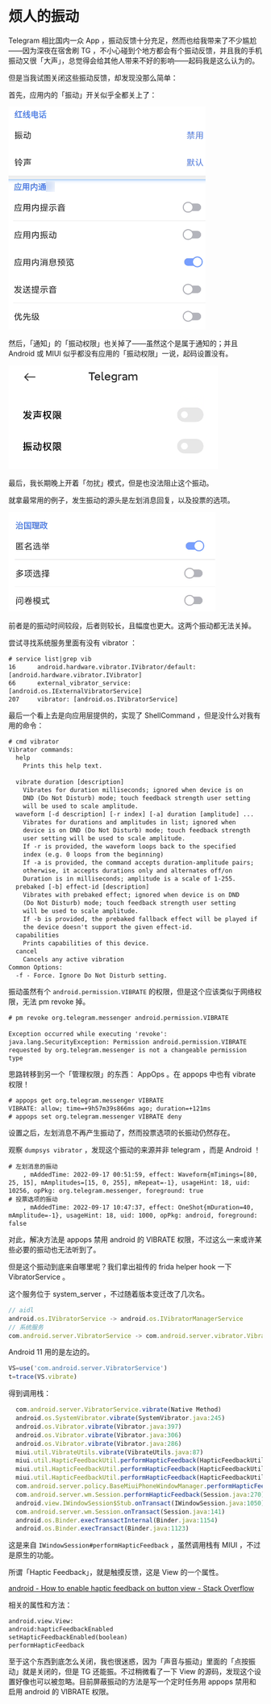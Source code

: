 # 烦人的振动

Telegram 相比国内一众 App ，振动反馈十分充足，然而也给我带来了不少尴尬——因为深夜在宿舍刷 TG ，不小心碰到个地方都会有个振动反馈，并且我的手机振动又很「大声」，总觉得会给其他人带来不好的影响——起码我是这么认为的。

但是当我试图关闭这些振动反馈，却发现没那么简单：

首先，应用内的「振动」开关似乎全都关上了：

![](res/images/20220917_01.png)

然后，「通知」的「振动权限」也关掉了——虽然这个是属于通知的；并且 Android 或 MIUI 似乎都没有应用的「振动权限」一说，起码设置没有。

![](res/images/20220917_02.png)

最后，我长期晚上开着「勿扰」模式，但是也没法阻止这个振动。

就拿最常用的例子，发生振动的源头是左划消息回复，以及投票的选项。

![](res/images/20220917_03.png)

前者是的振动时间较段，后者则较长，且幅度也更大。这两个振动都无法关掉。

尝试寻找系统服务里面有没有 vibrator ：

```
# service list|grep vib
16      android.hardware.vibrator.IVibrator/default: [android.hardware.vibrator.IVibrator]
66      external_vibrator_service: [android.os.IExternalVibratorService]
207     vibrator: [android.os.IVibratorService]
```

最后一个看上去是向应用层提供的，实现了 ShellCommand ，但是没什么对我有用的命令：

```
# cmd vibrator
Vibrator commands:
  help
    Prints this help text.

  vibrate duration [description]
    Vibrates for duration milliseconds; ignored when device is on
    DND (Do Not Disturb) mode; touch feedback strength user setting
    will be used to scale amplitude.
  waveform [-d description] [-r index] [-a] duration [amplitude] ...
    Vibrates for durations and amplitudes in list; ignored when
    device is on DND (Do Not Disturb) mode; touch feedback strength
    user setting will be used to scale amplitude.
    If -r is provided, the waveform loops back to the specified
    index (e.g. 0 loops from the beginning)
    If -a is provided, the command accepts duration-amplitude pairs;
    otherwise, it accepts durations only and alternates off/on
    Duration is in milliseconds; amplitude is a scale of 1-255.
  prebaked [-b] effect-id [description]
    Vibrates with prebaked effect; ignored when device is on DND
    (Do Not Disturb) mode; touch feedback strength user setting
    will be used to scale amplitude.
    If -b is provided, the prebaked fallback effect will be played if
    the device doesn't support the given effect-id.
  capabilities
    Prints capabilities of this device.
  cancel
    Cancels any active vibration
Common Options:
  -f - Force. Ignore Do Not Disturb setting.
```

振动虽然有个 `android.permission.VIBRATE` 的权限，但是这个应该类似于网络权限，无法 pm revoke 掉。

```
# pm revoke org.telegram.messenger android.permission.VIBRATE

Exception occurred while executing 'revoke':
java.lang.SecurityException: Permission android.permission.VIBRATE requested by org.telegram.messenger is not a changeable permission type
```

思路转移到另一个「管理权限」的东西： AppOps 。在 appops 中也有 vibrate 权限！

```
# appops get org.telegram.messenger VIBRATE
VIBRATE: allow; time=+9h57m39s866ms ago; duration=+121ms
# appops set org.telegram.messenger VIBRATE deny
```

设置之后，左划消息不再产生振动了，然而投票选项的长振动仍然存在。

观察 `dumpsys vibrator` ，发现这个振动的来源并非 telegram ，而是 Android ！

```
# 左划消息的振动
    , mAddedTime: 2022-09-17 00:51:59, effect: Waveform{mTimings=[80, 25, 15], mAmplitudes=[15, 0, 255], mRepeat=-1}, usageHint: 18, uid: 10256, opPkg: org.telegram.messenger, foreground: true
# 投票选项的振动
    , mAddedTime: 2022-09-17 10:47:37, effect: OneShot{mDuration=40, mAmplitude=-1}, usageHint: 18, uid: 1000, opPkg: android, foreground: false
```

对此，解决方法是 appops 禁用 android 的 VIBRATE 权限，不过这么一来或许某些必要的振动也无法听到了。

但是这个振动到底来自哪里呢？我们拿出祖传的 frida helper hook 一下 VibratorService 。

这个服务位于 system_server ，不过随着版本变迁改了几次名。

```js
// aidl
android.os.IVibratorService -> android.os.IVibratorManagerService
// 系统服务
com.android.server.VibratorService -> com.android.server.vibrator.VibratorManagerService
```

Android 11 用的是左边的。

```js
VS=use('com.android.server.VibratorService')
t=trace(VS.vibrate)
```

得到调用栈：

```js
  com.android.server.VibratorService.vibrate(Native Method)
  android.os.SystemVibrator.vibrate(SystemVibrator.java:245)
  android.os.Vibrator.vibrate(Vibrator.java:397)
  android.os.Vibrator.vibrate(Vibrator.java:306)
  android.os.Vibrator.vibrate(Vibrator.java:286)
  miui.util.VibrateUtils.vibrate(VibrateUtils.java:87)
  miui.util.HapticFeedbackUtil.performHapticFeedback(HapticFeedbackUtil.java:357)
  miui.util.HapticFeedbackUtil.performHapticFeedback(HapticFeedbackUtil.java:322)
  miui.util.HapticFeedbackUtil.performHapticFeedback(HapticFeedbackUtil.java:295)
  com.android.server.policy.BaseMiuiPhoneWindowManager.performHapticFeedback(BaseMiuiPhoneWindowManager.java:1945)
  com.android.server.wm.Session.performHapticFeedback(Session.java:270)
  android.view.IWindowSession$Stub.onTransact(IWindowSession.java:1050)
  com.android.server.wm.Session.onTransact(Session.java:141)
  android.os.Binder.execTransactInternal(Binder.java:1154)
  android.os.Binder.execTransact(Binder.java:1123)
```

这是来自 `IWindowSession#performHapticFeedback` ，虽然调用栈有 MIUI ，不过是原生的功能。

所谓「Haptic Feedback」，就是触摸反馈，这是 View 的一个属性。

[android - How to enable haptic feedback on button view - Stack Overflow](https://stackoverflow.com/questions/2228151/how-to-enable-haptic-feedback-on-button-view/13152567#13152567)

相关的属性和方法：

```
android.view.View:
android:hapticFeedbackEnabled
setHapticFeedbackEnabled(boolean)
performHapticFeedback
```

至于这个东西到底怎么关闭，我也很迷惑，因为「声音与振动」里面的「点按振动」就是关闭的，但是 TG 还能振。不过稍微看了一下 View 的源码，发现这个设置好像也可以被忽略。目前屏蔽振动的方法是写一个定时任务用 appops 禁用和启用 android 的 VIBRATE 权限。
